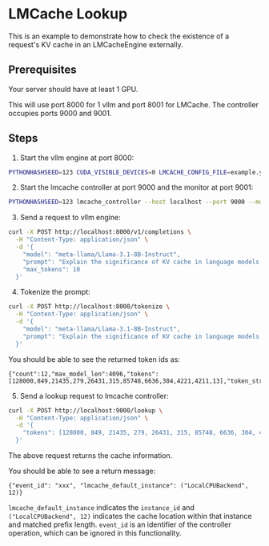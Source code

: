 # LMCache Lookup
This is an example to demonstrate how to check the existence of a request's KV cache in an LMCacheEngine externally.

## Prerequisites
Your server should have at least 1 GPU.  

This will use port 8000 for 1 vllm and port 8001 for LMCache. The controller occupies ports 9000 and 9001.

## Steps
1. Start the vllm engine at port 8000:

```bash
PYTHONHASHSEED=123 CUDA_VISIBLE_DEVICES=0 LMCACHE_CONFIG_FILE=example.yaml vllm serve meta-llama/Llama-3.1-8B-Instruct --max-model-len 4096  --gpu-memory-utilization 0.8 --port 8000 --kv-transfer-config '{"kv_connector":"LMCacheConnectorV1", "kv_role":"kv_both"}'
```

2. Start the lmcache controller at port 9000 and the monitor at port 9001:

```bash
PYTHONHASHSEED=123 lmcache_controller --host localhost --port 9000 --monitor-port 9001
```

3. Send a request to vllm engine:  
```bash
curl -X POST http://localhost:8000/v1/completions \
  -H "Content-Type: application/json" \
  -d '{
    "model": "meta-llama/Llama-3.1-8B-Instruct",
    "prompt": "Explain the significance of KV cache in language models.",
    "max_tokens": 10
  }'
```

4. Tokenize the prompt:  
```bash
curl -X POST http://localhost:8000/tokenize \
  -H "Content-Type: application/json" \
  -d '{
    "model": "meta-llama/Llama-3.1-8B-Instruct",
    "prompt": "Explain the significance of KV cache in language models."
  }'
```

You should be able to see the returned token ids as:
```plaintext
{"count":12,"max_model_len":4096,"tokens":[128000,849,21435,279,26431,315,85748,6636,304,4221,4211,13],"token_strs":null}
```

5. Send a lookup request to lmcache controller:  
```bash
curl -X POST http://localhost:9000/lookup \
  -H "Content-Type: application/json" \
  -d '{
    "tokens": [128000, 849, 21435, 279, 26431, 315, 85748, 6636, 304, 4221, 4211, 13]
  }'
```
The above request returns the cache information.

You should be able to see a return message:

```plaintext
{"event_id": "xxx", "lmcache_default_instance": ("LocalCPUBackend", 12)}
```

`lmcache_default_instance` indicates the `instance_id` and `("LocalCPUBackend", 12)` indicates the cache location within that instance and matched prefix length. `event_id` is an identifier of the controller operation, which can be ignored in this functionality.